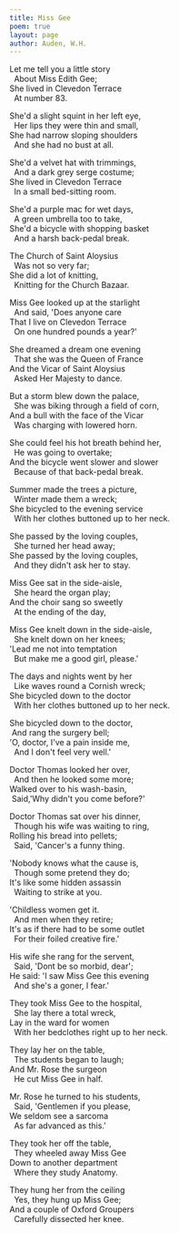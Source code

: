```yaml
---
title: Miss Gee
poem: true
layout: page
author: Auden, W.H.
---
```

Let me tell you a little story  
&nbsp; About Miss Edith Gee;  
She lived in Clevedon Terrace  
&nbsp; At number 83.  

She'd a slight squint in her left eye,  
&nbsp; Her lips they were thin and small,  
She had narrow sloping shoulders  
&nbsp; And she had no bust at all.  

She'd a velvet hat with trimmings,  
&nbsp; And a dark grey serge costume;  
She lived in Clevedon Terrace  
&nbsp; In a small bed-sitting room.  

She'd a purple mac for wet days,  
&nbsp; A green umbrella too to take,  
She'd a bicycle with shopping basket  
&nbsp; And a harsh back-pedal break.  

The Church of Saint Aloysius  
&nbsp; Was not so very far;  
She did a lot of knitting,  
&nbsp; Knitting for the Church Bazaar.  

Miss Gee looked up at the starlight  
&nbsp; And said, 'Does anyone care  
That I live on Clevedon Terrace  
&nbsp; On one hundred pounds a year?'  

She dreamed a dream one evening  
&nbsp; That she was the Queen of France  
And the Vicar of Saint Aloysius  
&nbsp; Asked Her Majesty to dance.  

But a storm blew down the palace,  
&nbsp; She was biking through a field of corn,  
And a bull with the face of the Vicar  
&nbsp; Was charging with lowered horn.  

She could feel his hot breath behind her,  
&nbsp; He was going to overtake;  
And the bicycle went slower and slower  
&nbsp; Because of that back-pedal break.  

Summer made the trees a picture,  
&nbsp; Winter made them a wreck;  
She bicycled to the evening service  
&nbsp; With her clothes buttoned up to her neck.  

She passed by the loving couples,  
&nbsp; She turned her head away;  
She passed by the loving couples,  
&nbsp; And they didn't ask her to stay.  

Miss Gee sat in the side-aisle,  
&nbsp; She heard the organ play;  
And the choir sang so sweetly  
&nbsp; At the ending of the day,  

Miss Gee knelt down in the side-aisle,  
&nbsp; She knelt down on her knees;  
'Lead me not into temptation  
&nbsp; But make me a good girl, please.'  

The days and nights went by her  
&nbsp; Like waves round a Cornish wreck;  
She bicycled down to the doctor  
&nbsp; With her clothes buttoned up to her neck.  

She bicycled down to the doctor,  
&nbsp;And rang the surgery bell;  
'O, doctor, I've a pain inside me,  
&nbsp; And I don't feel very well.'  

Doctor Thomas looked her over,  
&nbsp; And then he looked some more;  
Walked over to his wash-basin,  
&nbsp;Said,'Why didn't you come before?'  

Doctor Thomas sat over his dinner,  
&nbsp; Though his wife was waiting to ring,  
Rolling his bread into pellets;  
&nbsp; Said, 'Cancer's a funny thing.  

'Nobody knows what the cause is,  
&nbsp; Though some pretend they do;  
It's like some hidden assassin  
&nbsp; Waiting to strike at you.  

'Childless women get it.  
&nbsp; And men when they retire;  
It's as if there had to be some outlet  
&nbsp; For their foiled creative fire.'  

His wife she rang for the servent,  
&nbsp; Said, 'Dont be so morbid, dear';  
He said: 'I saw Miss Gee this evening  
&nbsp; And she's a goner, I fear.'  

They took Miss Gee to the hospital,  
&nbsp; She lay there a total wreck,  
Lay in the ward for women  
&nbsp; With her bedclothes right up to her neck.  

They lay her on the table,  
&nbsp; The students began to laugh;  
And Mr. Rose the surgeon  
&nbsp; He cut Miss Gee in half.  

Mr. Rose he turned to his students,  
&nbsp; Said, 'Gentlemen if you please,  
We seldom see a sarcoma  
&nbsp; As far advanced as this.'  

They took her off the table,  
&nbsp; They wheeled away Miss Gee  
Down to another department  
&nbsp; Where they study Anatomy.  

They hung her from the ceiling  
&nbsp; Yes, they hung up Miss Gee;  
And a couple of Oxford Groupers  
&nbsp; Carefully dissected her knee.

